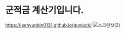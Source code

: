 # 군적금 계산기입니다.
https://leehyunbin0131.github.io/gunjuck/
![스크린샷(2)](https://github.com/user-attachments/assets/d087033f-7188-4484-b89a-7ec62c8a0d7f)
